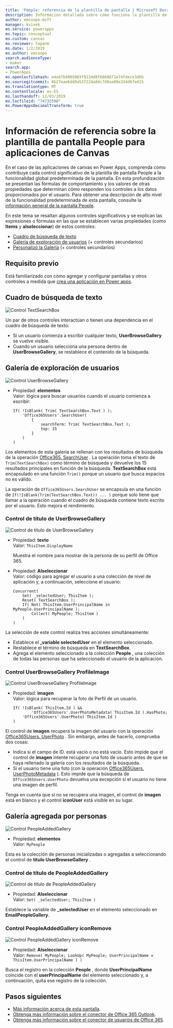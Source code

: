 ```yaml
---
title: 'People: referencia de la plantilla de pantalla | Microsoft Docs'
description: Información detallada sobre cómo funciona la plantilla de pantalla People para las aplicaciones de canvas en Power apps
author: emcoope-msft
manager: kvivek
ms.service: powerapps
ms.topic: conceptual
ms.custom: canvas
ms.reviewer: tapanm
ms.date: 1/2/2019
ms.author: emcoope
search.audienceType:
- maker
search.app:
- PowerApps
ms.openlocfilehash: e4e67b4905003f8134d8f6868671e74fdece3d6b
ms.sourcegitcommit: 6b27eae6dd8a53f224a8dc7d0aa00e334d6fed15
ms.translationtype: MT
ms.contentlocale: es-ES
ms.lasthandoff: 12/03/2019
ms.locfileid: "74732598"
ms.PowerAppsDecimalTransform: true
---
```

# <a name="reference-information-about-the-people-screen-template-for-canvas-apps"></a>Información de referencia sobre la plantilla de pantalla People para aplicaciones de Canvas

En el caso de las aplicaciones de canvas en Power Apps, comprenda cómo contribuye cada control significativo de la plantilla de pantalla People a la funcionalidad global predeterminada de la pantalla. En esta profundización se presentan las fórmulas de comportamiento y los valores de otras propiedades que determinan cómo responden los controles a los datos proporcionados por el usuario. Para obtener una descripción de alto nivel de la funcionalidad predeterminada de esta pantalla, consulte la [información general de la pantalla People](people-screen-overview.md).

En este tema se resaltan algunos controles significativos y se explican las expresiones o fórmulas en las que se establecen varias propiedades (como **Items** y **alseleccionar**) de estos controles:

* [Cuadro de búsqueda de texto](#text-search-box)
* [Galería de exploración de usuarios](#user-browse-gallery) (+ controles secundarios)
* [Personalizó la Galería](#people-added-gallery) (+ controles secundarios)

## <a name="prerequisite"></a>Requisito previo

Está familiarizado con cómo agregar y configurar pantallas y otros controles a medida que [crea una aplicación en Power apps](../data-platform-create-app-scratch.md).

## <a name="text-search-box"></a>Cuadro de búsqueda de texto

![Control TextSearchBox](media/people-screen/people-search-box.png)

Un par de otros controles interactúan o tienen una dependencia en el cuadro de búsqueda de texto:

* Si un usuario comienza a escribir cualquier texto, **UserBrowseGallery** se vuelve visible.
* Cuando un usuario selecciona una persona dentro de **UserBrowseGallery**, se restablece el contenido de la búsqueda.

## <a name="user-browse-gallery"></a>Galería de exploración de usuarios

![Control UserBrowseGallery](media/people-screen/people-browse-gall.png)

* Propiedad: **elementos**<br>
    Valor: lógica para buscar usuarios cuando el usuario comienza a escribir:
    
    ```powerapps-comma
    If( !IsBlank( Trim( TextSearchBox.Text ) ); 
        'Office365Users'.SearchUser(
            {
                searchTerm: Trim( TextSearchBox.Text ); 
                top: 15
            }
        )
    )
    ```
    
Los elementos de esta galería se rellenan con los resultados de búsqueda de la operación [Office365. SearchUser](https://docs.microsoft.com/connectors/office365users/#searchuser) . La operación toma el texto de `Trim(TextSearchBox)` como término de búsqueda y devuelve los 15 resultados principales en función de la búsqueda. **TextSearchBox** está encapsulado en una función `Trim()` porque un usuario que busca espacios no es válido.

La operación de `Office365Users.SearchUser` se encapsula en una función de `If(!IsBlank(Trim(TextSearchBox.Text)) ... )` porque solo tiene que llamar a la operación cuando el cuadro de búsqueda contiene texto escrito por el usuario. Esto mejora el rendimiento.

### <a name="userbrowsegallery-title-control"></a>Control de título de UserBrowseGallery

![Control de título de UserBrowseGallery](media/people-screen/people-browse-gall-title.png)

* Propiedad: **texto**<br>Valor: `ThisItem.DisplayName`

  Muestra el nombre para mostrar de la persona de su perfil de Office 365.

* Propiedad: **Alseleccionar**<br>
    Valor: código para agregar el usuario a una colección de nivel de aplicación y, a continuación, seleccione el usuario:

    ```powerapps-comma
    Concurrent(
        Set( _selectedUser; ThisItem );
        Reset( TextSearchBox );
        If( Not( ThisItem.UserPrincipalName in MyPeople.UserPrincipalName ); 
            Collect( MyPeople; ThisItem )
        )
    )
    ```
La selección de este control realiza tres acciones simultáneamente:

   * Establece el **\_variable selectedUser** en el elemento seleccionado.
   * Restablece el término de búsqueda en **TextSearchBox**.
   * Agrega el elemento seleccionado a la colección **People** , una colección de todas las personas que ha seleccionado el usuario de la aplicación.

### <a name="userbrowsegallery-profileimage-control"></a>Control UserBrowseGallery ProfileImage

![Control UserBrowseGallery ProfileImage](media/people-screen/people-browse-gall-image.png)

* Propiedad: **imagen**<br>
    Valor: lógica para recuperar la foto de Perfil de un usuario.

    ```powerapps-comma
    If( !IsBlank( ThisItem.Id ) && 
            'Office365Users'.UserPhotoMetadata( ThisItem.Id ).HasPhoto;
        'Office365Users'.UserPhoto( ThisItem.Id )
    )
    ```

El control de **imagen** recupera la imagen del usuario con la operación [Office365Users. UserPhoto](https://docs.microsoft.com/connectors/office365users/#get-user-photo--v1-) . Sin embargo, antes de hacerlo, comprueba dos cosas:
  
   * Indica si el campo de ID. está vacío o no está vacío. Esto impide que el control de **imagen** intente recuperar una foto de usuario antes de que se haya rellenado la galería con los resultados de la búsqueda.
   * Si el usuario tiene una foto (con la operación [Office365Users. UserPhotoMetadata](https://docs.microsoft.com/connectors/office365users/#get-user-photo-metadata) ). Esto impide que la búsqueda de `Office365Users.UserPhoto` devuelva una excepción si el usuario no tiene una imagen de perfil.

Tenga en cuenta que si no se recupera una imagen, el control de **imagen** está en blanco y el control **iconUser** está visible en su lugar.

## <a name="people-added-gallery"></a>Galería agregada por personas

![Control PeopleAddedGallery](media/people-screen/people-people-gall.png)

* Propiedad: **elementos**<br>
    Valor: `MyPeople`

Esta es la colección de personas inicializadas o agregadas a seleccionando el control de **título UserBrowseGallery** .

### <a name="peopleaddedgallery-title-control"></a>Control de título de PeopleAddedGallery

![Control de título de PeopleAddedGallery](media/people-screen/people-people-gall-title.png)

* Propiedad: **Alseleccionar**<br>
    Valor: `Set( _selectedUser; ThisItem )`

Establece la variable de **_selectedUser** en el elemento seleccionado en **EmailPeopleGallery**.

### <a name="peopleaddedgallery-iconremove-control"></a>Control PeopleAddedGallery iconRemove

![Control PeopleAddedGallery iconRemove](media/people-screen/people-people-gall-delete.png)

* Propiedad: **Alseleccionar**<br>
    Valor: `Remove( MyPeople; LookUp( MyPeople; UserPrincipalName = ThisItem.UserPrincipalName ) )`

Busca el registro en la colección **People** , donde **UserPrincipalName** coincide con el **userPrincipalName** del elemento seleccionado y, a continuación, quita ese registro de la colección.

## <a name="next-steps"></a>Pasos siguientes

* [Más información acerca de esta pantalla](./people-screen-overview.md).
* [Obtenga más información sobre el conector de Office 365 Outlook](../connections/connection-office365-outlook.md).
* [Obtenga más información sobre el conector de usuarios de Office 365](../connections/connection-office365-users.md).
